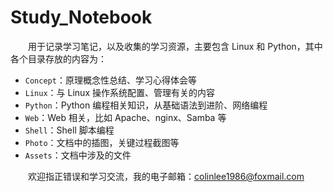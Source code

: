 # Study_Notebook

&emsp;&emsp;用于记录学习笔记，以及收集的学习资源，主要包含 Linux 和 Python，其中各个目录存放的内容为：

* `Concept`：原理概念性总结、学习心得体会等
* `Linux`：与 Linux 操作系统配置、管理有关的内容
* `Python`：Python 编程相关知识，从基础语法到进阶、网络编程
* `Web`：Web 相关，比如 Apache、nginx、Samba 等
* `Shell`：Shell 脚本编程
* `Photo`：文档中的插图，关键过程截图等
* `Assets`：文档中涉及的文件

&emsp;&emsp;欢迎指正错误和学习交流，我的电子邮箱：colinlee1986@foxmail.com